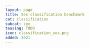 ```yaml
---
layout: page
title: Sex classification benchmark
cat: classification
subcat: sex
teasing: TODO
icon: classification_sex.png
added: 2021
---
```

